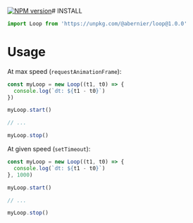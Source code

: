 

[![NPM version](https://img.shields.io/npm/v/@abernier/parallax.svg?style=flat)](https://www.npmjs.com/package/@abernier/parallax)# INSTALL

```js
import Loop from 'https://unpkg.com/@abernier/loop@1.0.0'
```

# Usage

At max speed (`requestAnimationFrame`):

```js
const myLoop = new Loop((t1, t0) => {
  console.log(`dt: ${t1 - t0}`)
})

myLoop.start()

// ...

myLoop.stop()
```

At given speed (`setTimeout`):

```js
const myLoop = new Loop((t1, t0) => {
  console.log(`dt: ${t1 - t0}`)
}, 1000)

myLoop.start()

// ...

myLoop.stop()
```